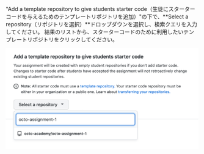 "Add a template repository to give students starter code（生徒にスターターコードを与えるためのテンプレートリポジトリを追加）"の下で、**Select a repository（リポジトリを選択）**ドロップダウンを選択し、検索クエリを入力してください。 結果のリストから、スターターコードのために利用したいテンプレートリポジトリをクリックしてください。

<div class="procedural-image-wrapper">
  <img alt="'Select a repository（リポジトリの選択）'ドロップダウンメニューを使い、課題のためのスターターコードとして使うテンプレートリポジトリを見つける" class="procedural-image-wrapper" src="/assets/images/help/classroom/assignments-click-template-repository-in-list.png">
</div>
